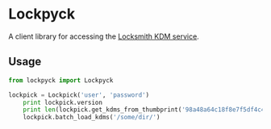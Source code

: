Lockpyck
========

A client library for accessing the [Locksmith KDM service](http://locksmith.artsalliancemedia.com).

Usage
-----

```python
from lockpyck import Lockpyck

lockpick = Lockpick('user', 'password')
    print lockpick.version
    print len(lockpick.get_kdms_from_thumbprint('98a48a64c18f8e7f5df4c4036a188c1e5a8f59e4'))
    lockpick.batch_load_kdms('/some/dir/')
